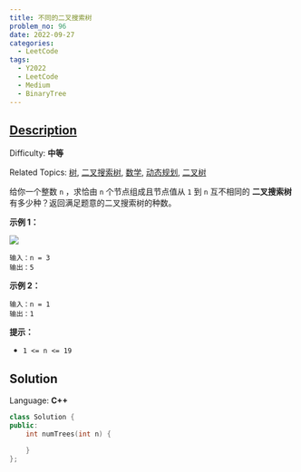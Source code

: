 ```yaml
---
title: 不同的二叉搜索树
problem_no: 96
date: 2022-09-27
categories:
  - LeetCode
tags:
  - Y2022
  - LeetCode
  - Medium
  - BinaryTree
---
```


## [Description](https://leetcode.cn/problems/unique-binary-search-trees/)

Difficulty: **中等**

Related Topics: [树](https://leetcode.cn/tag/tree/), [二叉搜索树](https://leetcode.cn/tag/binary-search-tree/), [数学](https://leetcode.cn/tag/math/), [动态规划](https://leetcode.cn/tag/dynamic-programming/), [二叉树](https://leetcode.cn/tag/binary-tree/)


给你一个整数 `n` ，求恰由 `n` 个节点组成且节点值从 `1` 到 `n` 互不相同的 **二叉搜索树** 有多少种？返回满足题意的二叉搜索树的种数。

**示例 1：**

![](https://assets.leetcode.com/uploads/2021/01/18/uniquebstn3.jpg)

```
输入：n = 3
输出：5
```

**示例 2：**

```
输入：n = 1
输出：1
```

**提示：**

*   `1 <= n <= 19`


## Solution

Language: **C++**

```c++
class Solution {
public:
    int numTrees(int n) {

    }
};
```
